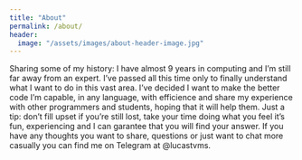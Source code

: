 ```yaml
---
title: "About"
permalink: /about/
header:
  image: "/assets/images/about-header-image.jpg"
---
```


Sharing some of my history: I have almost 9 years in computing and I’m still far away from an expert. I’ve passed all this time only to finally understand what I want to do in this vast area. I’ve decided I want to make the better code I’m capable, in any language, with efficience and share my experience with other programmers and students, hoping that it will help them. Just a tip: don’t fill upset if you’re still lost, take your time doing what you feel it’s fun, experiencing and I can garantee that you will find your answer. If you have any thoughts you want to share, questions or just want to chat more casually you can find me on Telegram at @lucastvms.
